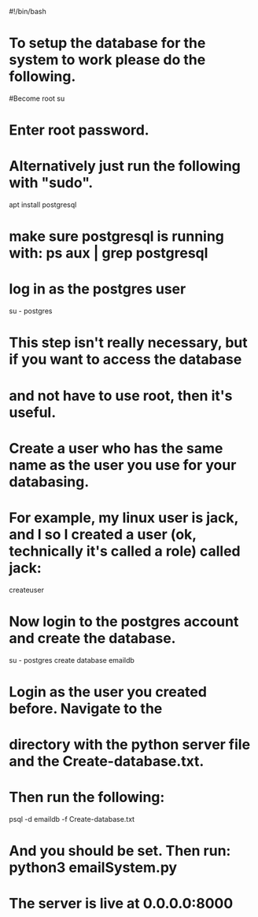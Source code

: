 #!/bin/bash
# To setup the database for the system to work please do the following.

#Become root
su
# Enter root password.
# Alternatively just run the following with "sudo".

apt install postgresql

# make sure postgresql is running with: ps aux | grep postgresql
# log in as the postgres user
su - postgres

# This step isn't really necessary, but if you want to access the database
# and not have to use root, then it's useful.

# Create a user who has the same name as the user you use for your databasing.
# For example, my linux user is jack, and I so I created a user (ok, technically it's called a role) called jack:
createuser <INSERT CHOSEN USER NAME HERE>

# Now login to the postgres account and create the database.
su - postgres
create database emaildb

# Login as the user you created before. Navigate to the
# directory with the python server file and the Create-database.txt.
# Then run the following:
psql -d emaildb -f Create-database.txt

# And you should be set. Then run: python3 emailSystem.py
# The server is live at 0.0.0.0:8000
